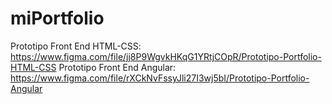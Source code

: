 # miPortfolio

Prototipo Front End HTML-CSS: https://www.figma.com/file/jj8P9WgvkHKqG1YRtjCOpR/Prototipo-Portfolio-HTML-CSS
Prototipo Front End Angular: https://www.figma.com/file/rXCkNvFssyJli27I3wj5bI/Prototipo-Portfolio-Angular
